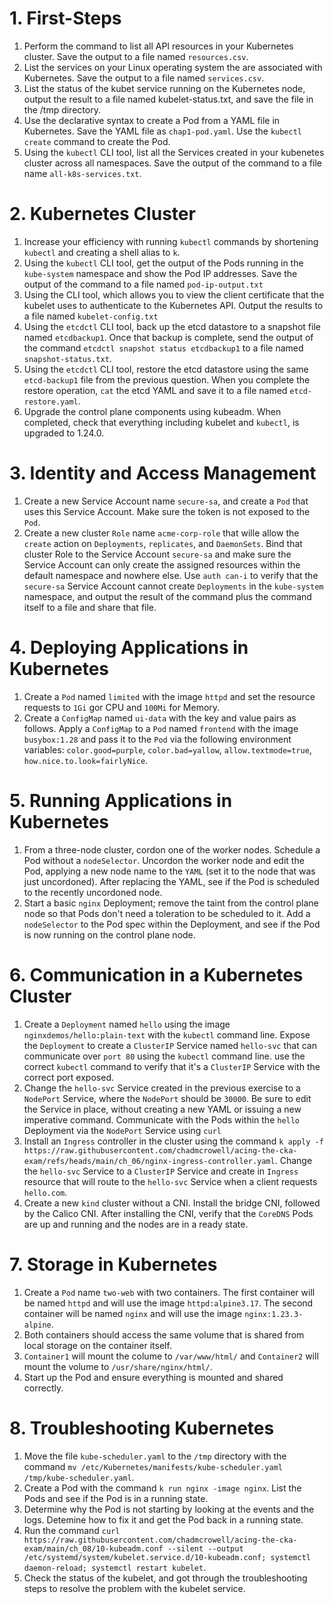 # 1. First-Steps

1. Perform the command to list all API resources in your Kubernetes cluster. Save the output to a file named `resources.csv`.
2. List the services on your Linux operating system the are associated with Kubernetes. Save the output to a file named `services.csv`.
3. List the status of the kubet service running on the Kubernetes node, output the result to a file named kubelet-status.txt, and save the file in the /tmp directory.
4. Use the declarative syntax to create a Pod from a YAML file in Kubernetes. Save the YAML file as `chap1-pod.yaml`. Use the `kubectl create` command to create the Pod.
5. Using the `kubectl` CLI tool, list all the Services created in your kubenetes cluster across all namespaces. Save the output of the command to a file name `all-k8s-services.txt`.

# 2. Kubernetes Cluster

1. Increase your efficiency with running `kubectl` commands by shortening `kubectl` and creating a shell alias to `k`.
2. Using the `kubectl` CLI tool, get the output of the Pods running in the `kube-system` namespace and show the Pod IP addresses. Save the output of the command to a file named `pod-ip-output.txt`
3. Using the CLI tool, which allows you to view the client certificate that the kubelet uses to authenticate to the Kubernetes API. Output the results to a file named `kubelet-config.txt`
4. Using the `etcdctl` CLI tool, back up the etcd datastore to a snapshot file named `etcdbackup1`. Once that backup is complete, send the output of the command `etcdctl snapshot status etcdbackup1` to a file named `snapshot-status.txt`.
5. Using the `etcdctl` CLI tool, restore the etcd datastore using the same `etcd-backup1` file from the previous question. When you complete the restore operation, `cat` the etcd YAML and save it to a file named `etcd-restore.yaml`.
6. Upgrade the control plane components using kubeadm. When completed, check that everything including kubelet and `kubectl`, is upgraded to 1.24.0.

# 3. Identity and Access Management

1. Create a new Service Account name `secure-sa`, and create a `Pod` that uses this Service Account. Make sure the token is not exposed to the `Pod`.
2. Create a new cluster `Role` name `acme-corp-role` that wille allow the `create` action on `Deployments`, `replicates`, and `DaemonSets`. Bind that cluster Role to the Service Account `secure-sa` and make sure the Service Account can only create the assigned resources within the default namespace and nowhere else. Use `auth can-i` to verify that the `secure-sa` Service Account cannot create `Deployments` in the `kube-system` namespace, and output the result of the command plus the command itself to a file and share that file.

# 4. Deploying Applications in Kubernetes

1. Create a `Pod` named `limited` with the image `httpd` and set the resource requests to `1Gi` gor CPU and `100Mi` for Memory.
2. Create a `ConfigMap` named `ui-data` with the key and value pairs as follows. Apply a `ConfigMap` to a `Pod` named `frontend` with the image `busybox:1.28` and pass it to the `Pod` via the following environment variables: `color.good=purple`, `color.bad=yallow`, `allow.textmode=true`, `how.nice.to.look=fairlyNice`.

# 5. Running Applications in Kubernetes

1. From a three-node cluster, cordon one of the worker nodes. Schedule a Pod without a `nodeSelector`. Uncordon the worker node and edit the Pod, applying a new node name to the `YAML` (set it to the node that was just uncordoned). After replacing the YAML, see if the Pod is scheduled to the recently uncordoned node.
2. Start a basic `nginx` Deployment; remove the taint from the control plane node so that Pods don't need a toleration to be scheduled to it. Add a `nodeSelector` to the Pod spec within the Deployment, and see if the Pod is now running on the control plane node.

# 6. Communication in a Kubernetes Cluster

1. Create a `Deployment` named `hello` using the image `nginxdemos/hello:plain-text` with the `kubectl` command line. Expose the `Deployment` to create a `ClusterIP` Service named `hello-svc` that can communicate over `port 80` using the `kubectl` command line. use the correct `kubectl` command to verify that it's a `ClusterIP` Service with the correct port exposed.
2. Change the `hello-svc` Service created in the previous exercise to a `NodePort` Service, where the `NodePort` should be `30000`. Be sure to edit the Service in place, without creating a new YAML or issuing a new imperative command. Communicate with the Pods within the `hello` Deployment via the `NodePort` Service using `curl`
3. Install an `Ingress` controller in the cluster using the command `k apply -f https://raw.githubusercontent.com/chadmcrowell/acing-the-cka-exam/refs/heads/main/ch_06/nginx-ingress-controller.yaml`. Change the `hello-svc` Service to a `ClusterIP` Service and create in `Ingress` resource that will route to the `hello-svc` Service when a client requests `hello.com`.
4. Create a new `kind` cluster without a CNI. Install the bridge CNI, followed by the Calico CNI. After installing the CNI, verify that the `CoreDNS` Pods are up and running and the nodes are in a ready state.

# 7. Storage in Kubernetes

1. Create a `Pod` name `two-web` with two containers. The first container will be named `httpd` and will use the image `httpd:alpine3.17`. The second container will be named `nginx` and will use the image `nginx:1.23.3-alpine`.
2. Both containers should access the same volume that is shared from local storage on the container itself.
3. `Container1` will mount the colume to `/var/www/html/` and `Container2` will mount the volume to `/usr/share/nginx/html/`.
4. Start up the Pod and ensure everything is mounted and shared correctly.

# 8. Troubleshooting Kubernetes

1. Move the file `kube-scheduler.yaml` to the `/tmp` directory with the command `mv /etc/Kubernetes/manifests/kube-scheduler.yaml /tmp/kube-scheduler.yaml`.
2. Create a Pod with the command `k run nginx -image nginx`. List the Pods and see if the Pod is in a running state.
3. Determine why the Pod is not starting by looking at the events and the logs. Detemine how to fix it and get the Pod back in a running state.
4. Run the command `curl https://raw.githubusercontent.com/chadmcrowell/acing-the-cka-exam/main/ch_08/10-kubeadm.conf --silent --output /etc/systemd/system/kubelet.service.d/10-kubeadm.conf; systemctl daemon-reload; systemctl restart kubelet`.
5. Check the status of the kubelet, and got through the troubleshooting steps to resolve the problem with the kubelet service.
